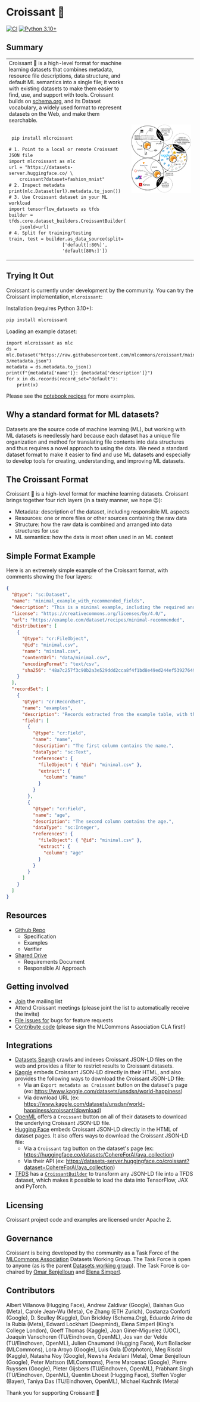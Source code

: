 # Croissant 🥐

[![CI](https://github.com/mlcommons/datasets_format/actions/workflows/ci.yml/badge.svg)](https://github.com/mlcommons/datasets_format/actions/workflows/ci.yml/badge.svg)
[![Python 3.10+](https://img.shields.io/badge/python-3.10+-blue.svg)](https://www.python.org/downloads/)

## Summary


<table>
      <tr>
          <td width="30%">
                Croissant 🥐 is a high-level format for machine learning datasets that combines metadata, resource file descriptions, data structure, and default ML semantics into a single file; it works with existing datasets to make them easier to find, use, and support with tools.
                Croissant builds on <a href="https://schema.org/">schema.org</a>, and its Dataset vocabulary, a widely used format to represent datasets on the Web, and make them searchable.
                <br>
                <br>
                <pre lang="bash"><code> pip install mlcroissant </code></pre> 
                <pre lang="python"><code># 1. Point to a local or remote Croissant JSON file
import mlcroissant as mlc
url = "https://datasets-server.huggingface.co/ \
    croissant?dataset=fashion_mnist"
# 2. Inspect metadata
print(mlc.Dataset(url).metadata.to_json())
# 3. Use Croissant dataset in your ML workload
import tensorflow_datasets as tfds
builder = tfds.core.dataset_builders.CroissantBuilder(
    jsonld=url)
# 4. Split for training/testing
train, test = builder.as_data_source(split=
                    ['default[:80%]', 
                    'default[80%:]']) </code></pre> 
          </td>
          <td>
              <img src='/docs/images/croissant-summary.png' width='500'>
          </td>
      </tr>
</table>

## Trying It Out

Croissant is currently under development by the community. You can try the Croissant implementation, `mlcroissant`:

Installation (requires Python 3.10+):

```bash
pip install mlcroissant
```

Loading an example dataset:

```python3
import mlcroissant as mlc
ds = mlc.Dataset("https://raw.githubusercontent.com/mlcommons/croissant/main/datasets/1.0/gpt-3/metadata.json")
metadata = ds.metadata.to_json()
print(f"{metadata['name']}: {metadata['description']}")
for x in ds.records(record_set="default"):
    print(x)
```

Please see the [notebook recipes](python/mlcroissant/recipes) for more examples.

## Why a standard format for ML datasets?

Datasets are the source code of machine learning (ML), but working with ML datasets is needlessly hard because each dataset has a unique file organization and method for translating file contents into data structures and thus requires a novel approach to using the data. We need a standard dataset format to make it easier to find and use ML datasets and especially to develop tools for creating, understanding, and improving ML datasets.

## The Croissant Format

Croissant 🥐 is a high-level format for machine learning datasets. Croissant brings together four rich layers (in a tasty manner, we hope 😉):

- Metadata: description of the dataset, including responsible ML aspects
- Resources: one or more files or other sources containing the raw data
- Structure: how the raw data is combined and arranged into data structures for use
- ML semantics: how the data is most often used in an ML context

## Simple Format Example

Here is an extremely simple example of the Croissant format, with comments showing the four layers:

```json
{
  "@type": "sc:Dataset",
  "name": "minimal_example_with_recommended_fields",
  "description": "This is a minimal example, including the required and the recommended fields.",
  "license": "https://creativecommons.org/licenses/by/4.0/",
  "url": "https://example.com/dataset/recipes/minimal-recommended",
  "distribution": [
    {
      "@type": "cr:FileObject",
      "@id": "minimal.csv",
      "name": "minimal.csv",
      "contentUrl": "data/minimal.csv",
      "encodingFormat": "text/csv",
      "sha256": "48a7c257f3c90b2a3e529ddd2cca8f4f1bd8e49ed244ef53927649504ac55354"
    }
  ],
  "recordSet": [
    {
      "@type": "cr:RecordSet",
      "name": "examples",
      "description": "Records extracted from the example table, with their schema.",
      "field": [
        {
          "@type": "cr:Field",
          "name": "name",
          "description": "The first column contains the name.",
          "dataType": "sc:Text",
          "references": {
            "fileObject": { "@id": "minimal.csv" },
            "extract": {
              "column": "name"
            }
          }
        },
        {
          "@type": "cr:Field",
          "name": "age",
          "description": "The second column contains the age.",
          "dataType": "sc:Integer",
          "references": {
            "fileObject": { "@id": "minimal.csv" },
            "extract": {
              "column": "age"
            }
          }
        }
      ]
    }
  ]
}
```

## Resources

- [Github Repo](https://github.com/mlcommons/croissant)
  - Specification
  - Examples
  - Verifier
- [Shared Drive](https://drive.google.com/corp/drive/folders/1StGRO4CGWUsX9kHdM5aOQNOF1L5e2y97)
  - Requirements Document
  - Responsible AI Approach

<!---
## How to use
* Downloading an ML dataset: Look for a Croissant file. If it doesn’t exist, ask the dataset owners for one and point them to this page.
* Loading an ML dataset for use with a model: pyTorch and TensorFlow integrations enable loading any dataset with a Croissant file and recognized data file types as follows:
* Creating or sharing an ML dataset: Create a Croissant file for your dataset starting with one of the templates here and verifying correctness using this script.
* Developing ML dataset tooling: Consider supporting Croissant as part of your tool. You can find generic loader code here (under development).
* Accepting ML dataset papers: Consider requiring Croissant files for new datasets. Help everyone by making datasets easier to find and use!
-->

## Getting involved

- [Join](https://groups.google.com/a/mlcommons.org/g/croissant) the mailing list
- Attend Croissant meetings (please joint the list to automatically receive the invite)
- [File issues for](https://github.com/mlcommons/croissant) bugs for feature requests
- [Contribute code](https://github.com/mlcommons/croissant) (please sign the MLCommons Association CLA first!)

## Integrations

- [Datasets Search](https://datasetsearch.research.google.com) crawls and indexes Croissant JSON-LD files on the web and provides a filter to restrict results to Croissant datasets.
- [Kaggle](https://www.kaggle.com/datasets) embeds Croissant JSON-LD directly in their HTML, and also provides the following ways to download the Croissant JSON-LD file:
  - Via an `Export metadata as Croissant` button on the dataset's page (ex: <https://www.kaggle.com/datasets/unsdsn/world-happiness>)
  - Via download URL (ex: <https://www.kaggle.com/datasets/unsdsn/world-happiness/croissant/download>)
- [OpenML](https://www.openml.org/search?type=data) offers a `Croissant` button on all of their datasets to download the underlying Croissant JSON-LD file.
- [Hugging Face](https://huggingface.co/) embeds Croissant JSON-LD directly in the HTML of dataset pages. It also offers ways to download the Croissant JSON-LD file:
  - Via a `Croissant` tag button on the dataset's page (ex: <https://huggingface.co/datasets/CohereForAI/aya_collection>)
  - Via their API (ex: <https://datasets-server.huggingface.co/croissant?dataset=CohereForAI/aya_collection>)
- [TFDS](https://www.tensorflow.org/datasets/overview) has a [`CroissantBuilder`](https://www.tensorflow.org/datasets/format_specific_dataset_builders#croissantbuilder) to transform any JSON-LD file into a TFDS dataset, which makes it possible to load the data into TensorFlow, JAX and PyTorch.

## Licensing

Croissant project code and examples are licensed under Apache 2.

## Governance

Croissant is being developed by the community as a Task Force of the [MLCommons Association](http://mlcommons.org) Datasets Working Group.
The Task Force is open to anyone (as is the parent [Datasets working group](https://mlcommons.org/en/groups/datasets/)).
The Task Force is co-chaired by [Omar Benjelloun](mailto:benjello@google.com) and [Elena Simperl](mailto:elena.simperl@kcl.ac.uk).

## Contributors

Albert Villanova (Hugging Face), Andrew Zaldivar (Google), Baishan Guo (Meta), Carole Jean-Wu (Meta), Ce Zhang (ETH Zurich), Costanza Conforti (Google), D. Sculley (Kaggle), Dan Brickley (Schema.Org), Eduardo Arino de la Rubia (Meta), Edward Lockhart (Deepmind), Elena Simperl (King's College London), Goeff Thomas (Kaggle), Joan Giner-Miguelez (UOC), Joaquin Vanschoren (TU/Eindhoven, OpenML), Jos van der Velde (TU/Eindhoven, OpenML), Julien Chaumond (Hugging Face), Kurt Bollacker (MLCommons), Lora Aroyo (Google), Luis Oala (Dotphoton), Meg Risdal (Kaggle), Natasha Noy (Google), Newsha Ardalani (Meta), Omar Benjelloun (Google), Peter Mattson (MLCommons), Pierre Marcenac (Google), Pierre Ruyssen (Google), Pieter Gijsbers (TU/Eindhoven, OpenML), Prabhant Singh (TU/Eindhoven, OpenML), Quentin Lhoest (Hugging Face), Steffen Vogler (Bayer), Taniya Das (TU/Eindhoven, OpenML), Michael Kuchnik (Meta)

Thank you for supporting Croissant! 🙂
